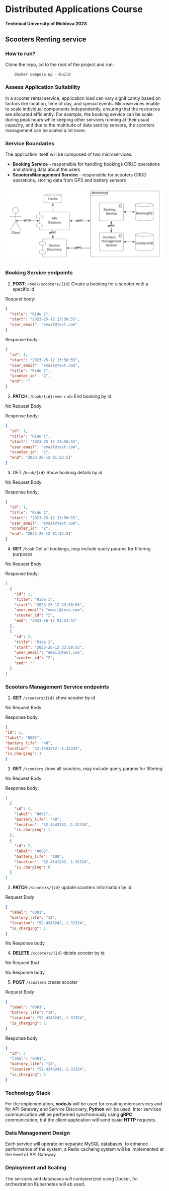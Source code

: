 # Distributed Applications Course
#### Technical University of Moldova 2023

## Scooters Renting service

### How to run?
Clone the repo, cd to the root of the project and run:
```commandline
    docker compose up --build
```

### Assess Application Suitability

In a scooter rental service, application load can vary significantly based on factors like location, 
time of day, and special events. Microservices enable to scale individual components independently, 
ensuring that the resources are allocated efficiently. For example, the booking service can be scale
during peak hours while keeping other services running at their usual capacity, and due to the multitude of 
data sent by sensors, the scooters management can be scaled a lot more.

### Service Boundaries

The application itself will be composed of two microservices:

 - **Booking Service** - responsible for handling bookings CRUD operations and storing data about the users
 - **ScootersManagement Service** - responsible for scooters CRUD operations, storing data from GPS and
battery sensors

![ArchitectureDiagram.jpeg](ArchitectureDiagram.jpeg)

### Booking Service endpoints

1. **POST**: `/book/scooters/{id}`
Create a booking for a scooter with a specific id

Request body:
```JSON
{
  "title": "Ride 1",
  "start": "2023-25-12 23:50:55",
  "user_email": "email@test.com"
}
```
Response body:
```JSON
{
  "id": 1,
  "start": "2023-25-12 23:50:55",
  "user_email": "email@test.com",
  "title": "Ride 1",
  "scooter_id": "2",
  "end": ""
}
```

2. **PATCH**: `/book/{id}/end-ride` End booking by id

No Request Body

Response body:
```JSON
{
  "id": 1,
  "title": "Ride 1",
  "start": "2023-25-12 23:50:55",
  "user_email": "email@test.com",
  "scooter_id": "2",
  "end": "2023-26-12 01:52:51"
}
```

3. GET `/book/{id}` Show booking details by id

No Request Body

Response body:
```JSON
{
  "id": 1,
  "title": "Ride 1",
  "start": "2023-25-12 23:50:55",
  "user_email": "email@test.com",
  "scooter_id": "2",
  "end": "2023-26-12 01:52:51"
}
```
4. **GET** `/book` Get all bookings, may include query params for filtering purposes

No Request Body

Response body:
```JSON
[
  {
    "id": 1,
    "title": "Ride 1",
    "start": "2023-25-12 23:50:55",
    "user_email": "email@test.com",
    "scooter_id": "2",
    "end": "2023-26-12 01:52:51"
  },
  {
    "id": 2,
    "title": "Ride 2",
    "start": "2023-26-12 23:50:55",
    "user_email": "email@test.com",
    "scooter_id": "2",
    "end": ""
  }
]
```

### Scooters Management Service endpoints

1. **GET** `/scooters/{id}` show scooter by id

No Request Body

Response body:
```JSON
{
"id": 1,
"label": "0001",
"battery_life": "48",
"location": "52.4343242,-1.32324",
"is_charging": 1
}
```

2. **GET** `/scooters` show all scooters, may include query params for filtering

No Request Body

Response body:
```JSON
[
  {
    "id": 1,
    "label": "0001",
    "battery_life": "48",
    "location": "52.4343242,-1.32324",
    "is_charging": 1
  },
  {
    "id": 2,
    "label": "0002",
    "battery_life": "100",
    "location": "52.4341242,-1.32324",
    "is_charging": 0
  }
]
```

3. **PATCH** `/scooters/{id}` update scooters information by id

Request Body
```JSON
{
  "label": "0001",
  "battery_life": "18",
  "location": "52.4343242,-1.32324",
  "is_charging": 1
}
```

No Response body

4. **DELETE** `/scooters/{id}` delete scooter by id

No Request Bod

No Response body

5. **POST** `/scooters` create scooter

Request Body
```JSON
{
  "label": "0001",
  "battery_life": "18",
  "location": "52.4343242,-1.32324",
  "is_charging": 1
}
```

Response body
```JSON
{
  "id": 2
  "label": "0001",
  "battery_life": "18",
  "location": "52.4343242,-1.32324",
  "is_charging": 1
}
```

### Technology Stack

For the implementation, **nodeJs** will be used for creating microservices and for API Gateway and Service Discovery,
**Python** will be used. Inter services communication will be performed synchronously using **gRPC** communication,
but the client application will send basic **HTTP** requests.

### Data Management Design

Each service will operate on separate MySQL databases, to enhance performance of the system, a Redis cacheing
system will be implemented at the level of API Gateway.

### Deployment and Scaling

The services and databases will containerized using Docker, for orchestration
Kubernetes will eb used.